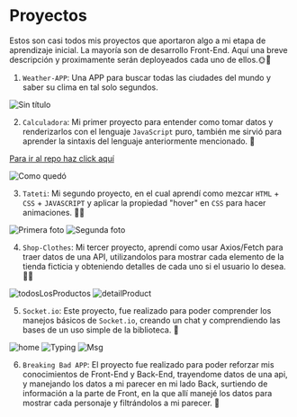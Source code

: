 # Proyectos

Estos son casi todos mis proyectos que aportaron algo a mi etapa de aprendizaje inicial. La mayoría son de desarrollo Front-End.
Aquí una breve descripción y proximamente serán deployeados cada uno de ellos.🌞🌈

1. `Weather-APP`: Una APP para buscar todas las ciudades del mundo y saber su clima en tal solo segundos.

![Sin título](https://user-images.githubusercontent.com/73850740/133541385-6746a025-2f99-4e9a-a212-48ccd1ac540e.png)

2. `Calculadora`: Mi primer proyecto para entender como tomar datos y renderizarlos con el lenguaje `JavaScript` puro, también me sirvió para aprender la sintaxis del lenguaje anteriormente mencionado. 🦧


[Para ir al repo haz click aquí](https://github.com/FacuRearte/Proyectos/tree/master/Calculadora)

![Como quedó](https://user-images.githubusercontent.com/73850740/133543384-fe06d039-950b-44ca-95d6-db35aaee8ec5.png)


3. `Tateti`: Mi segundo proyecto, en el cual aprendí como mezcar `HTML` + `CSS` + `JAVASCRIPT` y aplicar la propiedad "hover" en `CSS` para hacer animaciones. 🤼‍♂️

![Primera foto](https://user-images.githubusercontent.com/73850740/133543408-7f076c9b-6870-463b-992e-2e6776a79cce.png)
![Segunda foto](https://user-images.githubusercontent.com/73850740/133543410-b5f87717-3e6d-4dd6-928f-89e9d615f788.png)


4. `Shop-Clothes`: Mi tercer proyecto, aprendí como usar Axios/Fetch para traer datos de una API, utilizandolos para mostrar cada elemento de la tienda ficticia y obteniendo detalles de cada uno si el usuario lo desea. 👨‍🔧

![todosLosProductos](https://user-images.githubusercontent.com/73850740/133543430-359c8ce4-e9eb-4c66-b777-4c159594e008.png)
![detailProduct](https://user-images.githubusercontent.com/73850740/133543435-00d00b76-4d7a-437d-a800-39bfddb42fe1.png)


5. `Socket.io`: Este proyecto, fue realizado para poder comprender los manejos básicos de `Socket.io`, creando un chat y comprendiendo las bases de un uso simple de la biblioteca. 💯

![home](https://user-images.githubusercontent.com/73850740/133543451-87fc5471-5268-4f2b-8f95-20ec396f0f5c.png)
![Typing](https://user-images.githubusercontent.com/73850740/133543455-c0fa951f-3916-4793-abf8-d48b86bcc2df.png)
![Msg](https://user-images.githubusercontent.com/73850740/133543460-fb990580-f41d-4371-946b-9b12080f3db9.png)


6. `Breaking Bad APP`: El proyecto fue realizado para poder reforzar mis conocimientos de Front-End y Back-End, trayendome datos de una api, y manejando los datos a mi parecer en mi lado Back, surtiendo de información a la parte de Front, en la que allí manejé los datos para mostrar cada personaje y filtrándolos a mi parecer. 👀


